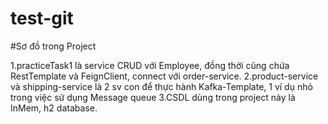 # test-git

#Sơ đồ trong Project

1.practiceTask1 là service CRUD với Employee, đồng thời cũng chứa RestTemplate và FeignClient, connect với
order-service.
2.product-service và shipping-service là 2 sv con để thực hành Kafka-Template, 1 ví dụ nhỏ trong việc sử
dụng Message queue
3.CSDL dùng trong project này là InMem, h2 database.
